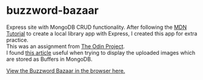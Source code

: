 # buzzword-bazaar
Express site with MongoDB CRUD functionality. After following the [MDN Tutorial](https://developer.mozilla.org/en-US/docs/Learn/Server-side/Express_Nodejs/Tutorial_local_library_website) to create a local library app with Express, I created this app for extra practice.  
This was an assignment from [The Odin Project](https://www.theodinproject.com/lessons/inventory-application).  
I found [this article](https://medium.com/@koteswar.meesala/convert-array-buffer-to-base64-string-to-display-images-in-angular-7-4c443db242cd) useful when trying to display the uploaded images which are stored as Buffers in MongoDB.  

[View the Buzzword Bazaar in the browser here.](https://secure-anchorage-38844.herokuapp.com/catalog)
